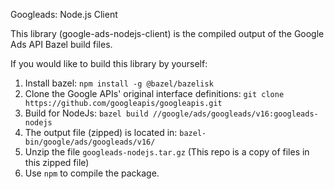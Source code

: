 Googleads: Node.js Client

This library (google-ads-nodejs-client) is the compiled output of the Google Ads API Bazel build files.

If you would like to build this library by yourself:

1. Install bazel: `npm install -g @bazel/bazelisk`
2. Clone the Google APIs' original interface definitions: `git clone https://github.com/googleapis/googleapis.git`
3. Build for NodeJs: `bazel build //google/ads/googleads/v16:googleads-nodejs`
4. The output file (zipped) is located in: `bazel-bin/google/ads/googleads/v16/`
5. Unzip the file `googleads-nodejs.tar.gz` (This repo is a copy of files in this zipped file)
6. Use `npm` to compile the package.
